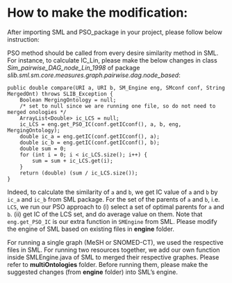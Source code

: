 # How to make the modification: 
After importing SML and PSO_package in your project, please follow below instruction:

PSO method should be called from every desire similarity method in SML. 
For instance, to calculate IC_Lin, please make the below changes in class *Sim_pairwise_DAG_node_Lin_1998* of package *slib.sml.sm.core.measures.graph.pairwise.dag.node_based*:

```
public double compare(URI a, URI b, SM_Engine eng, SMconf conf, String MergedOnt) throws SLIB_Exception {
  	Boolean MergingOntology = null;
	/* set to null since we are running one file, so do not need to merged onologies */
	ArrayList<Double> ic_LCS = null;
	ic_LCS = eng.get_PSO_IC(conf.getICconf(), a, b, eng, MergingOntology);
	double ic_a = eng.getIC(conf.getICconf(), a);
	double ic_b = eng.getIC(conf.getICconf(), b);
	double sum = 0;
	for (int i = 0; i < ic_LCS.size(); i++) {
		sum = sum + ic_LCS.get(i);
	}
	return (double) (sum / ic_LCS.size());
}
```

Indeed, to calculate the similarity of `a` and `b`, we get IC value of `a` and `b` by `ic_a` and `ic_b` from SML package. For the set of the parents of `a` and `b`, i.e. `LCS`, we run our PSO approach to (i) select a set of optimal parents for `a` and `b`. (ii) get IC of the LCS set, and do average value on them. 
Note that `eng.get_PSO_IC` is our extra function in `SMEngine` from SML. Please modify the engine of SML based on existing files in **engine** folder.

For running a single graph (MeSH or SNOMED-CT), we used the respective files in SML.
For running two resources together, we add our own function inside SMLEngine.java of SML to merged their respective graphes. Please refer to **multiOntologies** folder.
Before running them, please make the suggested changes (from **engine** folder) into SML’s engine.


